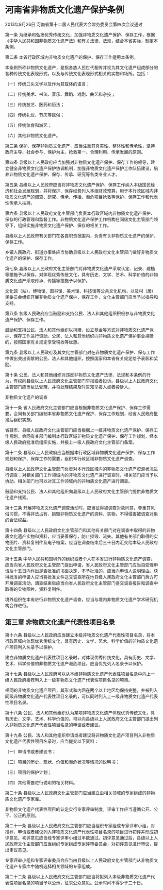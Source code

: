 # 河南省非物质文化遗产保护条例

2013年9月26日 河南省第十二届人民代表大会常务委员会第四次会议通过

<!-- INFO END -->

第一条 为继承和弘扬优秀传统文化，加强非物质文化遗产保护、保存工作，根据《中华人民共和国非物质文化遗产法》和有关法律、法规，结合本省实际，制定本条例。

第二条 本省行政区域内非物质文化遗产的保护、保存工作适用本条例。

本条例所称非物质文化遗产，是指各族人民世代相传并视为其文化遗产组成部分的各种传统文化表现形式，以及与传统文化表现形式相关的实物和场所。包括：

（一）传统口头文学以及作为其载体的语言；

（二）传统美术、书法、音乐、舞蹈、戏剧、曲艺和杂技；

（三）传统技艺、医药和历法；

（四）传统礼仪、节庆等民俗；

（五）传统体育和游艺；

（六）其他非物质文化遗产。

第三条 保护、保存非物质文化遗产，应当注重其真实性、整体性和传承性，坚持政府主导、社会参与、保护为主、抢救第一、合理利用、传承发展的原则。

第四条 县级以上人民政府应当加强对非物质文化遗产保护、保存工作的领导，建立健全非物质文化遗产保护协调机制，加强非物质文化遗产保护工作队伍建设，培养非物质文化遗产保护、保存、传承、研究等各类专业人才。

第五条 县级以上人民政府应当将非物质文化遗产保护、保存工作纳入本级国民经济和社会发展规划，并将保护、保存经费列入本级财政预算，用于本行政区域内非物质文化遗产的调查、研究、传承、传播、濒危项目抢救等保护、保存工作和代表性传承人扶持。

第六条 县级以上人民政府文化主管部门负责本行政区域内非物质文化遗产保护、保存的行政管理和监督工作。非物质文化遗产保护工作机构在同级文化主管部门领导下，组织实施非物质文化遗产保护、保存的相关工作。

县级以上人民政府有关部门在各自职责范围内，负责有关非物质文化遗产的保护、保存工作。

乡镇人民政府、街道办事处应当协助县级以上人民政府文化主管部门做好非物质文化遗产的保护、保存工作。

第七条 县级以上人民政府文化主管部门对非物质文化遗产采取认定、记录、建档等措施予以保存，对体现优秀传统文化，具有历史、文学、艺术、科学价值的非物质文化遗产采取传承、传播等措施予以保护。

文化馆（站）、博物馆、图书馆、美术馆、科技馆等公共文化机构，以及村（居）民委员会组织开展非物质文化遗产保护、保存工作，文化主管部门应当予以指导和支持。

第八条 各级人民政府应当鼓励和支持公民、法人和其他组织积极参与非物质文化遗产保护、保存工作。

鼓励和支持公民、法人和其他组织以捐赠、设立基金等方式对非物质文化遗产保护、保存工作进行资助。公民、法人和其他组织向非物质文化遗产保护事业捐赠的，按照国家有关规定享受税收等优惠。

第九条 县级以上人民政府及其文化主管部门对在非物质文化遗产保护、保存工作中做出突出贡献的公民、法人和其他组织，按照国家和本省有关规定给予表彰和奖励。

第十条 公民、法人和其他组织对违反非物质文化遗产法律、法规和本条例的行为，有权向县级以上人民政府文化主管部门举报或者投诉。县级以上人民政府文化主管部门应当依法受理，并将处理结果及时告知举报人或者投诉人。

非物质文化遗产的调查

第十一条 省人民政府文化主管部门应当根据非物质文化遗产保护、保存工作需要，会同有关部门编制本省非物质文化遗产保护、保存工作规划，经省人民政府批准后组织实施。

省辖市、县级人民政府文化主管部门应当根据上一级非物质文化遗产保护、保存工作规划，会同有关部门编制本行政区域非物质文化遗产保护、保存工作规划，经本级人民政府批准后组织实施，并报上一级人民政府文化主管部门备案。

第十二条 县级以上人民政府应当根据本行政区域非物质文化遗产保护、保存工作规划和保护、保存工作的需要，组织本行政区域非物质文化遗产调查。

县级以上人民政府文化主管部门负责对本行政区域内的非物质文化遗产资源状况进行调查；对相关部门工作领域内的非物质文化遗产进行调查时，相关部门应当予以协助。相关部门也可以对其工作领域内的非物质文化遗产进行调查。

鼓励和支持公民、法人和其他组织向县级以上人民政府文化主管部门提供非物质文化遗产线索。

第十三条 开展非物质文化遗产调查活动时，应当征得被调查对象同意，尊重其风俗习惯，不得非法占有、损毁非物质文化遗产的资料、实物，不得侵害被调查对象的合法权益。

第十四条 县级以上人民政府文化主管部门和其他有关部门对在调查中取得的非物质文化遗产实物和资料，应当妥善保存，防止损毁、流失。其他有关部门取得的实物图片、资料复制件及电子档案，应当在调查结束后三十日内汇交给本级人民政府文化主管部门。

第十五条 中华人民共和国境外的组织或者个人在本省进行非物质文化遗产调查，应当向省人民政府文化主管部门提出申请，省人民政府文化主管部门应当自受理申请后十五日内作出是否批准的书面决定，不予批准的，应当向申请人说明理由。获得批准的申请人应当将批准文件送交调查所在地县级人民政府文化主管部门后方可开展调查活动，调查结束后应当向省人民政府文化主管部门提交调查报告和调查中取得的实物图片、资料复制件。

境外组织在本省进行非物质文化遗产调查，应当与境内非物质文化遗产学术研究机构合作进行。

## 第三章  非物质文化遗产代表性项目名录

第十六条 县级以上人民政府应当建立本级非物质文化遗产代表性项目名录，将本行政区域内体现优秀传统文化，具有历史、文学、艺术、科学价值的非物质文化遗产项目列入名录予以保护。

建立非物质文化遗产代表性项目名录时，对体现优秀传统文化，具有历史、文学、艺术、科学价值的非物质文化遗产濒危项目，应当优先列入名录予以保护。

第十七条 县级以上人民政府可以从本级非物质文化遗产代表性项目名录中向上一级人民政府推荐列入上一级非物质文化遗产代表性项目名录的项目。

相同的非物质文化遗产项目，其形式和内涵在两个以上地区均保持完整，并被列入同级非物质文化遗产代表性项目名录的，可以同时列入上一级非物质文化遗产代表性项目名录。

第十八条 公民、法人和其他组织认为某项非物质文化遗产体现优秀传统文化，具有历史、文学、艺术、科学价值的，可以向县级以上人民政府文化主管部门提出列入非物质文化遗产代表性项目名录的申请或者建议。

第十九条 公民、法人和其他组织申请或者建议将非物质文化遗产项目列入非物质文化遗产代表性项目名录时，应当提交以下资料：

（一）申请书或者建议书；

（二）项目的历史、现状、价值和濒危状况等情况的说明书；

（三）项目的保护计划；

（四）其他需要进行说明的相关材料。

第二十条 县级以上人民政府文化主管部门应当建立由相关领域的专家组成的非物质文化遗产专家库。

非物质文化遗产代表性项目的认定实行专家评审制度。评审工作应当遵循公开、公平、公正的原则。

第二十一条 县级以上人民政府文化主管部门应当组织专家组成专家评审小组，对推荐、申请或者建议列入非物质文化遗产代表性项目名录的项目进行初评并形成初评意见，初评意见应当经专家评审小组过半数通过。初评意见通过后，县级以上人民政府文化主管部门应当组织专家组成专家评审委员会，对初评意见进行审议，提出审议意见。

专家评审小组和专家评审委员会应当由县级以上人民政府文化主管部门从非物质文化遗产专家库中随机选择相关领域的专家组成。

第二十二条 县级以上人民政府文化主管部门应当将拟列入本级非物质文化遗产代表性项目名录的项目予以公示，征求公众意见。公示时间不得少于二十日。

